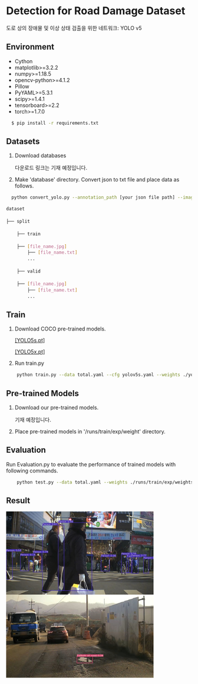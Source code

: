 # Detection for Road Damage Dataset

도로 상의 장애물 및 이상 상태 검출을 위한 네트워크: YOLO v5

## Environment
- Cython
- matplotlib>=3.2.2
- numpy>=1.18.5
- opencv-python>=4.1.2
- Pillow
- PyYAML>=5.3.1
- scipy>=1.4.1
- tensorboard>=2.2
- torch>=1.7.0

```bash
  $ pip install -r requirements.txt
```

## Datasets

1. Download databases

   다운로드 링크는 기재 예정입니다.

2. Make 'database' directory. Convert json to txt file and place data as follows.

```bash
  python convert_yolo.py --annotation_path [your json file path] --image_path [your image file path] --train_list [your train list path] --test_list [your test list path]
```

```bash
dataset

├── split

	├── train
  
	├── [file_name.jpg]
        ├── [file_name.txt]
        ...
    
	├── valid
  
	├── [file_name.jpg]
        ├── [file_name.txt]
        ...
```
## Train
1. Download COCO pre-trained models.
   
   [[YOLO5s.pt]](https://drive.google.com/file/d/1EEHqpblsEVD9JaTYeaj4YW1hqjDCCmRn/view?usp=sharing)
   
   [[YOLO5x.pt]](https://drive.google.com/file/d/1LQP-h1VByut_5qzYk-_HJT25x3axse1s/view?usp=sharing)

2. Run train.py

```bash
    python train.py --data total.yaml --cfg yolov5s.yaml --weights ./yolov5s.pt --batch-size 32
```

## Pre-trained Models
   
1. Download our pre-trained models.

   기재 예정입니다.

2. Place pre-trained models in '/runs/train/exp/weight' directory.

## Evaluation

Run Evaluation.py to evaluate the performance of trained models with following commands.

```bash
    python test.py --data total.yaml --weights ./runs/train/exp/weights/best.pt
```

## Result
<img align="left" width="400" src="./runs/test/exp/1.png"> <img align="left" width="400" src="./runs/test/exp/2.png">

